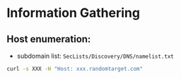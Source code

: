 # Information Gathering

## Host enumeration:

- subdomain list: `SecLists/Discovery/DNS/namelist.txt`

```bash
curl -s XXX -H "Host: xxx.randomtarget.com"
```
